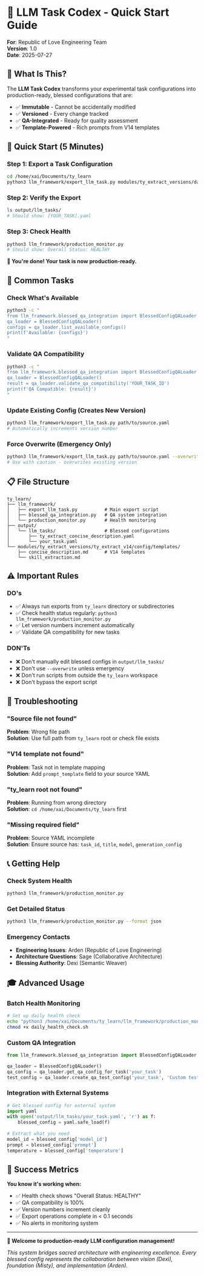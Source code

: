 # 🚀 LLM Task Codex - Quick Start Guide

**For**: Republic of Love Engineering Team  
**Version**: 1.0  
**Date**: 2025-07-27  

## 🎯 What Is This?

The **LLM Task Codex** transforms your experimental task configurations into production-ready, blessed configurations that are:
- ✅ **Immutable** - Cannot be accidentally modified
- ✅ **Versioned** - Every change tracked
- ✅ **QA-Integrated** - Ready for quality assessment
- ✅ **Template-Powered** - Rich prompts from V14 templates

## 🚀 Quick Start (5 Minutes)

### **Step 1: Export a Task Configuration**
```bash
cd /home/xai/Documents/ty_learn
python3 llm_framework/export_llm_task.py modules/ty_extract_versions/data/ty_codex/ty_log/llm_task_[YOUR_TASK].yaml
```

### **Step 2: Verify the Export**
```bash
ls output/llm_tasks/
# Should show: [YOUR_TASK].yaml
```

### **Step 3: Check Health**
```bash
python3 llm_framework/production_monitor.py
# Should show: Overall Status: HEALTHY
```

**🎉 You're done! Your task is now production-ready.**

## 🔧 Common Tasks

### **Check What's Available**
```bash
python3 -c "
from llm_framework.blessed_qa_integration import BlessedConfigQALoader
qa_loader = BlessedConfigQALoader()
configs = qa_loader.list_available_configs()
print(f'Available: {configs}')
"
```

### **Validate QA Compatibility**
```bash
python3 -c "
from llm_framework.blessed_qa_integration import BlessedConfigQALoader
qa_loader = BlessedConfigQALoader()
result = qa_loader.validate_qa_compatibility('YOUR_TASK_ID')
print(f'QA Compatible: {result}')
"
```

### **Update Existing Config (Creates New Version)**
```bash
python3 llm_framework/export_llm_task.py path/to/source.yaml
# Automatically increments version number
```

### **Force Overwrite (Emergency Only)**
```bash
python3 llm_framework/export_llm_task.py path/to/source.yaml --overwrite
# Use with caution - overwrites existing version
```

## 📋 File Structure

```
ty_learn/
├── llm_framework/
│   ├── export_llm_task.py          # Main export script
│   ├── blessed_qa_integration.py   # QA system integration
│   └── production_monitor.py       # Health monitoring
├── output/
│   └── llm_tasks/                  # Blessed configurations
│       ├── ty_extract_concise_description.yaml
│       └── your_task.yaml
└── modules/ty_extract_versions/ty_extract_v14/config/templates/
    ├── concise_description.md      # V14 templates
    └── skill_extraction.md
```

## ⚠️ Important Rules

### **DO's**
- ✅ Always run exports from `ty_learn` directory or subdirectories
- ✅ Check health status regularly: `python3 llm_framework/production_monitor.py`
- ✅ Let version numbers increment automatically
- ✅ Validate QA compatibility for new tasks

### **DON'Ts**
- ❌ Don't manually edit blessed configs in `output/llm_tasks/`
- ❌ Don't use `--overwrite` unless emergency
- ❌ Don't run scripts from outside the `ty_learn` workspace
- ❌ Don't bypass the export script

## 🚨 Troubleshooting

### **"Source file not found"**
**Problem**: Wrong file path  
**Solution**: Use full path from `ty_learn` root or check file exists

### **"V14 template not found"**  
**Problem**: Task not in template mapping  
**Solution**: Add `prompt_template` field to your source YAML

### **"ty_learn root not found"**
**Problem**: Running from wrong directory  
**Solution**: `cd /home/xai/Documents/ty_learn` first

### **"Missing required field"**
**Problem**: Source YAML incomplete  
**Solution**: Ensure source has: `task_id`, `title`, `model`, `generation_config`

## 📞 Getting Help

### **Check System Health**
```bash
python3 llm_framework/production_monitor.py
```

### **Get Detailed Status**
```bash
python3 llm_framework/production_monitor.py --format json
```

### **Emergency Contacts**
- **Engineering Issues**: Arden (Republic of Love Engineering)
- **Architecture Questions**: Sage (Collaborative Architecture)  
- **Blessing Authority**: Dexi (Semantic Weaver)

## 🎓 Advanced Usage

### **Batch Health Monitoring**
```bash
# Set up daily health check
echo "python3 /home/xai/Documents/ty_learn/llm_framework/production_monitor.py" > daily_health_check.sh
chmod +x daily_health_check.sh
```

### **Custom QA Integration**
```python
from llm_framework.blessed_qa_integration import BlessedConfigQALoader

qa_loader = BlessedConfigQALoader()
qa_config = qa_loader.get_qa_config_for_task('your_task')
test_config = qa_loader.create_qa_test_config('your_task', 'Custom test prompt')
```

### **Integration with External Systems**
```python
# Get blessed config for external system
import yaml
with open('output/llm_tasks/your_task.yaml', 'r') as f:
    blessed_config = yaml.safe_load(f)
    
# Extract what you need
model_id = blessed_config['model_id']
prompt = blessed_config['prompt']
temperature = blessed_config['temperature']
```

## 🎯 Success Metrics

**You know it's working when:**
- ✅ Health check shows "Overall Status: HEALTHY"
- ✅ QA compatibility is 100%
- ✅ Version numbers increment cleanly
- ✅ Export operations complete in < 0.1 seconds
- ✅ No alerts in monitoring system

---

**🎉 Welcome to production-ready LLM configuration management!**

*This system bridges sacred architecture with engineering excellence. Every blessed config represents the collaboration between vision (Dexi), foundation (Misty), and implementation (Arden).*
